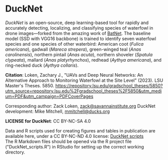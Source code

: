 # DuckNet

*DuckNet* is an open-source, deep learning-based tool for rapidly and accurately detecting, localizing, and classifying species of waterfowl in drone images—forked from the amazing work of [BatNet](https://github.com/GabiK-bat/BatNet). The baseline model (SSD with VGG16 backbone) is trained to identify seven waterfowl species and one species of other waterbird: American coot (*Fulica americana*), gadwall (*Mareca strepera*), green-winged teal (*Anas carolinensis*), northern pintail (*Anas acuta*), northern shoveler (*Spatula clypeata*), mallard (*Anas platyrhynchos*), redhead (*Aythya americana*), and ring-necked duck (*Aythya collaris*).


**Citation**:
Loken, Zachary J., "UAVs and Deep Neural Networks: An Alternative Approach to Monitoring Waterfowl at
the Site Level" (2023). LSU Master's Theses. 5850. https://repository.lsu.edu/gradschool_theses/5850?utm_source=repository.lsu.edu%2Fgradschool_theses%2F5850&utm_medium=PDF&utm_campaign=PDFCoverPages

Corresponding author: Zack Loken, zack@savannainstitute.org
DuckNet development: Mike Mitchell, mmitchell@ducks.org

**LICENSE for DuckNet**: CC BY-NC-SA 4.0


Data and R scripts used for creating figures and tables in publication are available here, under a CC BY-NC-ND 4.0 license: [DuckNet scripts](https://github.com/mkmitchell/DuckNet/tree/main/DuckNet_scripts)  
The R Markdown files should be opened via the R project file ("DuckNet_scripts.R") in RStudio for setting up the correct working directory.


